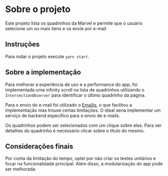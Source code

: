 # Sobre o projeto

Este projeto lista os quadrinhos da Marvel e permite que o usuário selecione um ou mais itens e os envie por e-mail

## Instruções

Para rodar o projeto execute ```yarn start```.

## Sobre a implementação

Para melhorar a experiência de uso e a performance do app, foi implementada uma infinity scroll na lista de quadrinhos utilizando o ```IntersectionObserver``` para identificar o último quadrinho da página.

Para o envio do e-mail foi utilizado o [Emailjs](https://www.emailjs.com/), o que facilitou a implementação mas trouxe certas limitações. O ideal seria implementar um serviço de backend específico para o envio de e-mails.

Os quadrinhos podem ser selecionados com um clique sobre eles. Para ver detalhes do quadrinho é necessário clicar sobre o título do mesmo.

## Considerações finais

Por conta da limitação do tempo, optei por não criar os testes unitários e focar na funcionalidade principal. Além disso, a modularização do app pode ser melhorada.